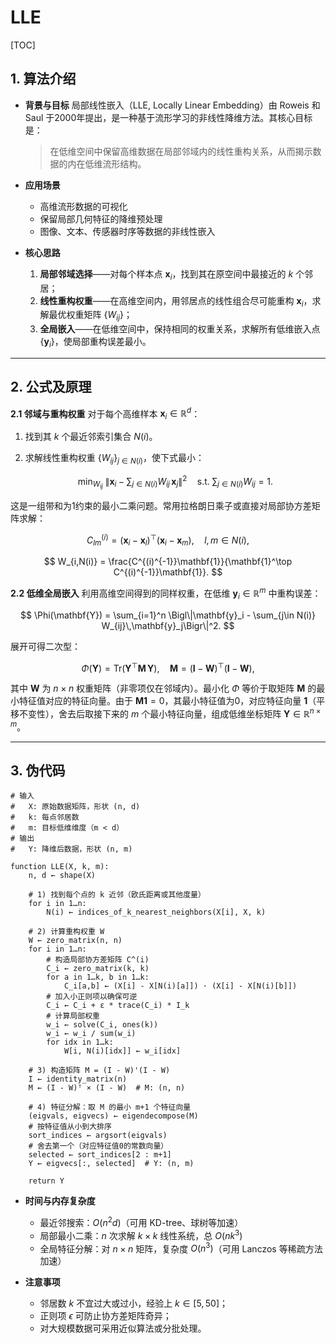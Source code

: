 # LLE
[TOC]

## 1. 算法介绍

   * **背景与目标**
     局部线性嵌入（LLE, Locally Linear Embedding）由 Roweis 和 Saul 于2000年提出，是一种基于流形学习的非线性降维方法。其核心目标是：

     > 在低维空间中保留高维数据在局部邻域内的线性重构关系，从而揭示数据的内在低维流形结构。

   * **应用场景**

     * 高维流形数据的可视化
     * 保留局部几何特征的降维预处理
     * 图像、文本、传感器时序等数据的非线性嵌入

   * **核心思路**

     1. **局部邻域选择**——对每个样本点 $\mathbf{x}_i$，找到其在原空间中最接近的 $k$ 个邻居；
     2. **线性重构权重**——在高维空间内，用邻居点的线性组合尽可能重构 $\mathbf{x}_i$，求解最优权重矩阵 $\{W_{ij}\}$；
     3. **全局嵌入**——在低维空间中，保持相同的权重关系，求解所有低维嵌入点 $\{\mathbf{y}_i\}$，使局部重构误差最小。

---

## 2. 公式及原理

   **2.1 邻域与重构权重**
   对于每个高维样本 $\mathbf{x}_i\in\mathbb{R}^d$：

   1. 找到其 $k$ 个最近邻索引集合 $N(i)$。
   2. 求解线性重构权重 $\{W_{ij}\}_{j\in N(i)}$，使下式最小：

      $$
        \min_{W_{ij}}\;\bigl\|\mathbf{x}_i - \sum_{j\in N(i)} W_{ij}\,\mathbf{x}_j\bigr\|^2
        \quad\text{s.t.}\;\sum_{j\in N(i)} W_{ij} = 1.
      $$

   这是一组带和为1约束的最小二乘问题。常用拉格朗日乘子或直接对局部协方差矩阵求解：

   $$
     C^{(i)}_{lm} = (\mathbf{x}_i - \mathbf{x}_l)^\top(\mathbf{x}_i - \mathbf{x}_m),
     \quad l,m\in N(i),
   $$

   $$
     W_{i,N(i)} = \frac{C^{(i)^{-1}}\mathbf{1}}{\mathbf{1}^\top C^{(i)^{-1}}\mathbf{1}}.
   $$

   **2.2 低维全局嵌入**
   利用高维空间得到的同样权重，在低维 $\mathbf{y}_i\in\mathbb{R}^m$ 中重构误差：

   $$
     \Phi(\mathbf{Y})
     = \sum_{i=1}^n \Bigl\|\mathbf{y}_i - \sum_{j\in N(i)} W_{ij}\,\mathbf{y}_j\Bigr\|^2.
   $$

   展开可得二次型：

   $$
     \Phi(\mathbf{Y})
     = \mathrm{Tr}\bigl(\mathbf{Y}^\top \mathbf{M}\,\mathbf{Y}\bigr),
     \quad
     \mathbf{M} = (\mathbf{I}-\mathbf{W})^\top(\mathbf{I}-\mathbf{W}),
   $$

   其中 $\mathbf{W}$ 为 $n\times n$ 权重矩阵（非零项仅在邻域内）。最小化 $\Phi$ 等价于取矩阵 $\mathbf{M}$ 的最小特征值对应的特征向量。由于 $\mathbf{M}\mathbf{1}=0$，其最小特征值为0，对应特征向量 $\mathbf{1}$（平移不变性），舍去后取接下来的 $m$ 个最小特征向量，组成低维坐标矩阵 $\mathbf{Y}\in\mathbb{R}^{n\times m}$。

---

## 3. 伪代码

```text
# 输入
#   X: 原始数据矩阵，形状 (n, d)
#   k: 每点邻居数
#   m: 目标低维维度（m < d）
# 输出
#   Y: 降维后数据，形状 (n, m)

function LLE(X, k, m):
    n, d ← shape(X)

    # 1) 找到每个点的 k 近邻（欧氏距离或其他度量）
    for i in 1…n:
        N(i) ← indices_of_k_nearest_neighbors(X[i], X, k)

    # 2) 计算重构权重 W
    W ← zero_matrix(n, n)
    for i in 1…n:
        # 构造局部协方差矩阵 C^(i)
        C_i ← zero_matrix(k, k)
        for a in 1…k, b in 1…k:
            C_i[a,b] ← (X[i] - X[N(i)[a]]) · (X[i] - X[N(i)[b]])
        # 加入小正则项以确保可逆
        C_i ← C_i + ε * trace(C_i) * I_k
        # 计算局部权重
        w_i ← solve(C_i, ones(k))
        w_i ← w_i / sum(w_i)
        for idx in 1…k:
            W[i, N(i)[idx]] ← w_i[idx]

    # 3) 构造矩阵 M = (I - W)'(I - W)
    I ← identity_matrix(n)
    M ← (I - W)ᵀ × (I - W)  # M: (n, n)

    # 4) 特征分解：取 M 的最小 m+1 个特征向量
    (eigvals, eigvecs) ← eigendecompose(M)
    # 按特征值从小到大排序
    sort_indices ← argsort(eigvals)
    # 舍去第一个（对应特征值0的常数向量）
    selected ← sort_indices[2 : m+1]
    Y ← eigvecs[:, selected]  # Y: (n, m)

    return Y
```

* **时间与内存复杂度**

  * 最近邻搜索：$O(n^2 d)$（可用 KD-tree、球树等加速）
  * 局部最小二乘：$n$ 次求解 $k\times k$ 线性系统，总 $O(n k^3)$
  * 全局特征分解：对 $n\times n$ 矩阵，复杂度 $O(n^3)$（可用 Lanczos 等稀疏方法加速）

* **注意事项**

  * 邻居数 $k$ 不宜过大或过小，经验上 $k\in[5,50]$；
  * 正则项 $\epsilon$ 可防止协方差矩阵奇异；
  * 对大规模数据可采用近似算法或分批处理。
